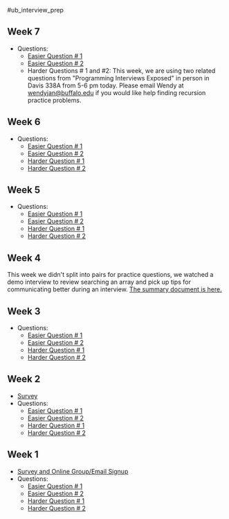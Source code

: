 #ub_interview_prep


## Week 7 
* Questions:
  * [Easier Question # 1](https://docs.google.com/document/d/1evn6opNS4L1vZDr5vqzgsrmsxTn-A9l-IfDIgf5d02s/edit?usp=sharing)
  * [Easier Question # 2](https://docs.google.com/document/d/16XBwMWp1n9iFS-yQfytJdu3o9PL6mVY3w0MPvwVwW08/edit?usp=sharing)
  * Harder Questions # 1 and #2: This week, we are using two related questions from "Programming Interviews Exposed" in person in Davis 338A from 5-6 pm today. Please email Wendy at wendyjan@buffalo.edu if you would like help finding recursion practice problems. 

## Week 6
* Questions:
  * [Easier Question # 1](https://docs.google.com/document/d/1Mmu5y-72pQ_z2-KHqK1kxc5WQ3zCn1--nFAjn0d0cck/edit?usp=sharing)
  * [Easier Question # 2](https://docs.google.com/document/d/1SiTi8sVaDxitk-jr6GFPFFwO-BoeJDkIDTEdqbbYPDY/edit?usp=sharing)
  * [Harder Question # 1](https://docs.google.com/document/d/1andVX87rJrSvp7XFXCMWVevjkkErM_Y6cPlcBviAi14/edit?usp=sharing)
  * [Harder Question # 2](https://docs.google.com/document/d/1dzEH_-R9d9_9-tEdxvgE_2LmxKnNhcmP8TGa4r_hVUo/edit?usp=sharing)

## Week 5
* Questions:
  * [Easier Question # 1](https://drive.google.com/open?id=1rHr803XFxua7pxMOaU3o7cLwdr9eo4fsXm1OrZWxkj8)
  * [Easier Question # 2](https://docs.google.com/document/d/1L_fp3fRURcGcaWqwI4jL-uozZdjA3DzlOSanf1V1RFc/edit?usp=sharing)
  * [Harder Question # 1](https://docs.google.com/document/d/1AbAvhQT84VTiJ1jUTPKlmwHUWKHnqkuKXqNVKiil5RU/edit?usp=sharing)
  * [Harder Question # 2](https://docs.google.com/document/d/12DKufyg52UcXtUNK4vYxUvyGjjlRq5ujnkjKOK6Acms/edit?usp=sharing)

## Week 4
This week we didn't split into pairs for practice questions, we watched a demo interview to review searching an array and pick up tips for communicating better during an interview. [The summary document is here.](https://docs.google.com/document/d/1pL17VbSuL1ZIPUoXCXs7C1VSAMBVo6F462NYktmgMZA/edit?usp=sharing)

## Week 3
* Questions:
  * [Easier Question # 1](https://docs.google.com/document/d/15SbtO4sjWtD_loEcDVVB-4AksXpBATDJfhljbqltwCc/edit?usp=sharing)
  * [Easier Question # 2](https://docs.google.com/document/d/1iyC7exbTxw4_2K2QLPlV_4bVE8Veqj8_AQralbDYv-g/edit?usp=sharing)
  * [Harder Question # 1](https://docs.google.com/document/d/1X6J9tb2y0kaXyyTydGL5sib9IGmlbv2JIymIhd2Ikts/edit?usp=sharing)
  * [Harder Question # 2](https://docs.google.com/document/d/1CXz99M-VFgvn2ucqNvy-W6uCSn9TmiYXWkzDl33GpVo/edit?usp=sharing)

## Week 2
* [Survey](http://goo.gl/forms/qabaPnFBSn)
* Questions:
  * [Easier Question # 1](https://docs.google.com/document/d/10stTXrNZBlDnZA5P4tqjfSQWwlH_SEBW-laeyKCab2k/edit)
  * [Easier Question # 2](https://docs.google.com/document/d/1q__zdmB39Bm3rFmvaBbUw8KP7C4hD8VaaSZ7Nc4TTSs/edit)
  * [Harder Question # 1](https://docs.google.com/document/d/1nWhAayjYOkEDecqpHZ80S2_UkWk1-g1fUbxwF56Rc0o/edit)
  * [Harder Question # 2](https://docs.google.com/document/d/1w5o7UFLr-m-JbQ4gPPZYd2qa8dLBHkNw7fTqYWVN5Pg/edit)

## Week 1
* [Survey and Online Group/Email Signup](http://goo.gl/forms/joifpcPND4)
* Questions:
  * [Easier Question # 1](https://docs.google.com/document/d/18ONsWhsEwCwKwY_OSzj0GKEVZPqOo9GA0-7AP3BDPhQ/edit)
  * [Easier Question # 2](https://docs.google.com/document/d/1NjSI-HnNYZRFTw-IFjBj4GBlk29j2GoaWS6RKUMJ6sk/edit)
  * [Harder Question # 1](https://docs.google.com/document/d/1xxig7t65XbC1_cmBo_4jhMBKbl6JDH6q6wuDnWfDx5w/edit)
  * [Harder Question # 2](https://docs.google.com/document/d/1pjN6mkDdQfpIdK6N8icpBhev1dpxUDM0qH0p28fGMfA/edit)

